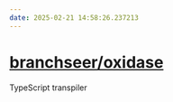 ```yaml
---
date: 2025-02-21 14:58:26.237213
---
```


# [branchseer/oxidase](https://github.com/branchseer/oxidase)

TypeScript transpiler